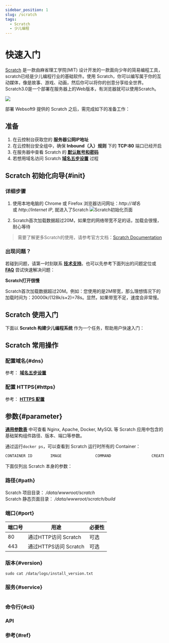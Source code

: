 ```yaml
---
sidebar_position: 1
slug: /scratch
tags:
  - Scratch
  - 少儿编程
---
```


# 快速入门

[Scratch](https://scratch.mit.edu/) 是一款由麻省理工学院(MIT) 设计开发的一款面向少年的简易编程工具，scratch已经是少儿编程行业的基础软件。使用 Scratch，你可以编写属于你的互动媒体，像是故事、游戏、动画，然后你可以将你的创意分享给全世界。Scratch3.0是一个部署在服务器上的Web版本，有浏览器就可以使用Scratch。

![](https://libs.websoft9.com/Websoft9/DocsPicture/zh/scratch/scratch-gui-websoft9.png)


部署 Websoft9 提供的 Scratch 之后，需完成如下的准备工作：

## 准备

1. 在云控制台获取您的 **服务器公网IP地址** 
2. 在云控制台安全组中，确保 **Inbound（入）规则** 下的 **TCP:80** 端口已经开启
3. 在服务器中查看 Scratch 的 **[默认账号和密码](./setup/credentials#getpw)**  
4. 若想用域名访问  Scratch **[域名五步设置](./dns#domain)** 过程


## Scratch 初始化向导{#init}

### 详细步骤

1. 使用本地电脑的 Chrome 或 Firefox 浏览器访问网址：*http://域名* 或 *http://Internet IP*, 就进入了Scratch
![Scratch初始化页面](https://libs.websoft9.com/Websoft9/DocsPicture/zh/scratch/scratch-gui-websoft9.png)

2. Scratch首次加载数据超过20M，如果您的网络带宽不足的话，加载会很慢，耐心等待

> 需要了解更多Scratch的使用，请参考官方文档：[Scratch Documentation](https://en.scratch-wiki.info)


### 出现问题？

若碰到问题，请第一时刻联系 **[技术支持](./helpdesk)**。也可以先参考下面列出的问题定位或  **[FAQ](./faq#setup)** 尝试快速解决问题：

**Scratch打开很慢**

Scratch首次加载数据超过20M。例如：您使用的是2M带宽，那么理想情况下的加载时间为：20000k/(128k/s×2)=78s。显然，如果带宽不足，速度会非常慢。

## Scratch 使用入门

下面以 **Scratch 构建少儿编程系统** 作为一个任务，帮助用户快速入门：



## Scratch 常用操作

### 配置域名{#dns}

参考： **[域名五步设置](./dns#domain)** 

### 配置 HTTPS{#https}

参考： **[HTTPS 配置](./dns#https)**


## 参数{#parameter}

**[通用参数表](./setup/parameter)** 中可查看 Nginx, Apache, Docker, MySQL 等 Scratch 应用中包含的基础架构组件路径、版本、端口等参数。 

通过运行`docker ps`，可以查看到 Scratch 运行时所有的 Container：

```bash
CONTAINER ID        IMAGE               COMMAND                  CREATED             STATUS              PORTS                                NAMES
```


下面仅列出 Scratch 本身的参数：

### 路径{#path}

Scratch 项目目录： */data/wwwroot/scratch*  
Scratch 静态页面目录： */data/wwwroot/scratch/build*  

### 端口{#port}

| 端口号 | 用途                                          | 必要性 |
| ------ | --------------------------------------------- | ------ |
| 80   | 通过HTTP访问 Scratch | 可选   |
| 443   | 通过HTTPS访问 Scratch  | 可选   |


### 版本{#version}

```shell
sudo cat /data/logs/install_version.txt
```

### 服务{#service}

```shell

```

### 命令行{#cli}

### API

### 参考{#ref}

